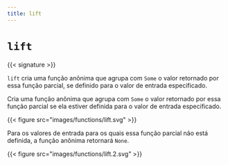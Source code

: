 ```yaml
---
title: lift
---
```


# `lift`

{{< signature >}}

`lift` cria uma função anônima que agrupa com `Some` o valor retornado por essa função parcial, se definido para o valor de entrada especificado.

Cria uma função anônima que agrupa com `Some` o valor retornado por essa função parcial se ela estiver definida para o valor de entrada especificado.

{{< figure src="images/functions/lift.svg" >}}

Para os valores de entrada para os quais essa função parcial não está definida, a função anônima retornará `None`.

{{< figure src="images/functions/lift.2.svg" >}}
